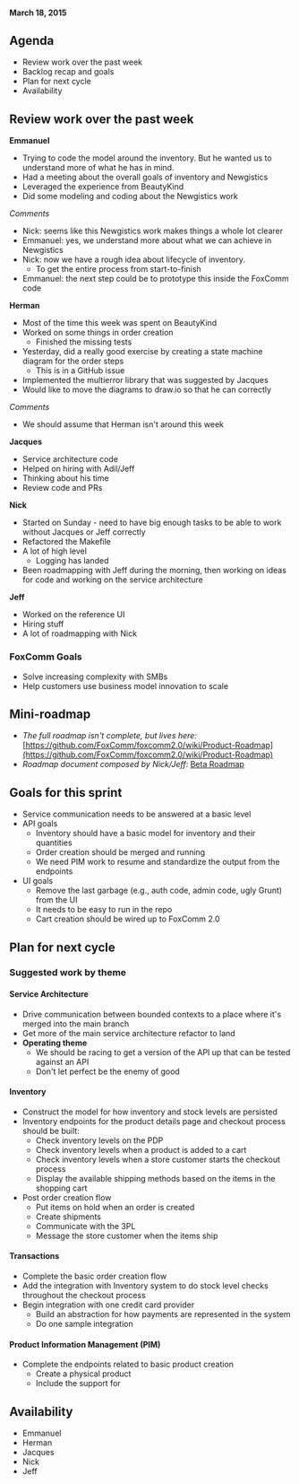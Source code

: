 #### March 18, 2015  

## Agenda  
- Review work over the past week  
- Backlog recap and goals  
- Plan for next cycle  
- Availability  

## Review work over the past week  

**Emmanuel**  

- Trying to code the model around the inventory. But he wanted us to understand more of what he has in mind.  
- Had a meeting about the overall goals of inventory and Newgistics  
- Leveraged the experience from BeautyKind  
- Did some modeling and coding about the Newgistics work  

_Comments_  
- Nick: seems like this Newgistics work makes things a whole lot clearer  
- Emmanuel: yes, we understand more about what we can achieve in Newgistics  
- Nick: now we have a rough idea about lifecycle of inventory.  
  - To get the entire process from start-to-finish  
- Emmanuel: the next step could be to prototype this inside the FoxComm code  

**Herman**  

- Most of the time this week was spent on BeautyKind  
- Worked on some things in order creation
  - Finished the missing tests  
- Yesterday, did a really good exercise by creating a state machine diagram for the order steps  
  - This is in a GitHub issue
- Implemented the multierror library that was suggested by Jacques  
- Would like to move the diagrams to draw.io so that he can correctly  

_Comments_  
- We should assume that Herman isn't around this week  

**Jacques**

- Service architecture code  
- Helped on hiring with Adil/Jeff  
- Thinking about his time  
- Review code and PRs

**Nick**  

- Started on Sunday - need to have big enough tasks to be able to work without Jacques or Jeff correctly  
- Refactored the Makefile  
- A lot of high level  
  - Logging has landed  
- Been roadmapping with Jeff during the morning, then working on ideas for code and working on the service architecture

**Jeff**  

- Worked on the reference UI  
- Hiring stuff  
- A lot of roadmapping with Nick  

### FoxComm Goals  

- Solve increasing complexity with SMBs  
- Help customers use business model innovation to scale  

## Mini-roadmap  

- _The full roadmap isn't complete, but lives here:_ [https://github.com/FoxComm/foxcomm2.0/wiki/Product-Roadmap](https://github.com/FoxComm/foxcomm2.0/wiki/Product-Roadmap)  
- _Roadmap document composed by Nick/Jeff:_ [Beta Roadmap](https://docs.google.com/a/foxcommerce.com/document/d/1HBgbvvwyCKMf3cuxRIYjeTJli--qTaxDTXP4YegG-cE/edit#heading=h.9zrmeq2sfjfz)  

## Goals for this sprint  

- Service communication needs to be answered at a basic level  
- API goals
  - Inventory should have a basic model for inventory and their quantities
  - Order creation should be merged and running
  - We need PIM work to resume and standardize the output from the endpoints
- UI goals
  - Remove the last garbage (e.g., auth code, admin code, ugly Grunt) from the UI
  - It needs to be easy to run in the repo
  - Cart creation should be wired up to FoxComm 2.0

## Plan for next cycle  

### Suggested work by theme  

#### Service Architecture  

- Drive communication between bounded contexts to a place where it's merged into the main branch  
- Get more of the main service architecture refactor to land  
- **Operating theme**  
  - We should be racing to get a version of the API up that can be tested against an API  
  - Don't let perfect be the enemy of good  

#### Inventory  

- Construct the model for how inventory and stock levels are persisted
- Inventory endpoints for the product details page and checkout process should be built:  
  - Check inventory levels on the PDP
  - Check inventory levels when a product is added to a cart
  - Check inventory levels when a store customer starts the checkout process  
  - Display the available shipping methods based on the items in the shopping cart  
- Post order creation flow
  - Put items on hold when an order is created  
  - Create shipments  
  - Communicate with the 3PL
  - Message the store customer when the items ship

#### Transactions  

- Complete the basic order creation flow  
- Add the integration with Inventory system to do stock level checks throughout the checkout process  
- Begin integration with one credit card provider 
  - Build an abstraction for how payments are represented in the system  
  - Do one sample integration

#### Product Information Management (PIM)  

- Complete the endpoints related to basic product creation  
  - Create a physical product  
  - Include the support for 

## Availability  

- Emmanuel  
- Herman  
- Jacques  
- Nick  
- Jeff  

